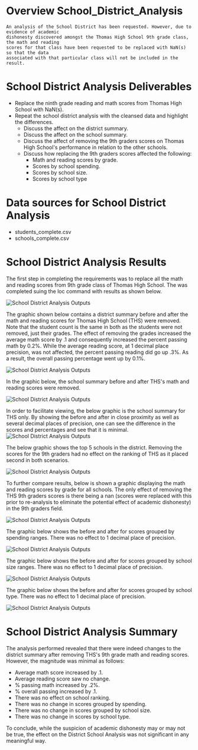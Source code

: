 # Overview School_District_Analysis
    An analysis of the School District has been requested. However, due to evidence of academic
    dishonesty discovered amongst the Thomas High School 9th grade class, the math and reading
    scores for that class have been requested to be replaced with NaN(s) so that the data
    associated with that particular class will not be included in the result.

# School District Analysis Deliverables
- Replace the ninth grade reading and math scores from Thomas High School with NaN(s).
- Repeat the school district analysis with the cleansed data and highlight the differences.
    - Discuss the affect on the district summary.
    - Discuss the affect on the school summary.
    - Discuss the affect of removing the 9th graders scores on Thomas High School's performance in relation to the other schools.
    - Discuss how replacing the 9th graders scores affected the following:
        - Math and reading scores by grade.
        - Scores by school spending.
        - Scores by school size.
        - Scores by school type

# Data sources for School District Analysis
- students_complete.csv
- schools_complete.csv

# School District Analysis Results
The first step in completing the requirements was to replace all the math and reading scores from 9th grade class of Thomas High School. The was completed suing the loc command with results as shown below.

![School District Analysis Outputs](/Supporting_Data/THS_scores_replacement.png)

The graphic shown below contains a district summary before and after the math and reading scores for Thomas High School (THS) were removed. Note that the student count is the same in both as the students were not removed, just their grades. The effect of removing the grades increased the average math score by .1 and consequently increased the percent passing math by 0.2%. While the average reading score, at 1 decimal place precision, was not affected, the percent passing reading did go up .3%. As a result, the overall passing percentage went up by 0.1%.

![School District Analysis Outputs](/Supporting_Data/District_Summary_Comparison.png)

In the graphic below, the school summary before and after THS's math and reading scores were removed. 

![School District Analysis Outputs](/Supporting_Data/School_Summary_Comparison.png)

In order to facilitate viewing, the below graphic is the school summary for THS only.
By showing the before and after in close proximity as well as several decimal places of precision, one can see the difference in the scores and percentages and see that it is minimal.
![School District Analysis Outputs](/Supporting_Data/School_Summary_Comparison_THS.png)

The below graphic shows the top 5 schools in the district. Removing the scores for the 9th graders had no effect on the ranking of THS as it placed second in both scenarios.

![School District Analysis Outputs](/Supporting_Data/School_Ranking_Comparison_THS.png)

To further compare results, below is shown a graphic displaying the math and reading scores by grade for all schools. The only effect of removing the THS 9th graders scores is there being a nan (scores were replaced with this prior to re-analysis to eliminate the potential effect of academic dishonesty) in the 9th graders field.

![School District Analysis Outputs](/Supporting_Data/Math_Reading_By_Grade_Comparison.png)

The graphic below shows the before and after for scores grouped by spending ranges. There was no effect to 1 decimal place of precision.

![School District Analysis Outputs](/Supporting_Data/Scores_By_Spending_Comparison.png)

The graphic below shows the before and after for scores grouped by school size ranges. There was no effect to 1 decimal place of precision.

![School District Analysis Outputs](/Supporting_Data/Scores_By_School_Size_Comparison.png)

The graphic below shows the before and after for scores grouped by school type. There was no effect to 1 decimal place of precision.

![School District Analysis Outputs](/Supporting_Data/Scores_By_School_Type_Comparison.png)


# School District Analysis Summary

The analysis performed revealed that there were indeed changes to the district summary after removing THS's 9th grade math and reading scores. However, the magnitude was minimal as follows:
- Average math score increased by .1.
- Average reading score saw no change.
- % passing math increased by .2%.
- % overall passing increased by .1.
- There was no effect on school ranking.
- There was no change in scores grouped by spending.
- There was no change in scores grouped by school size.
- There was no change in scores by school type.

To conclude, while the suspicion of academic dishonesty may or may not be true, the effect on the District School Analysis was not significant in any meaningful way.
